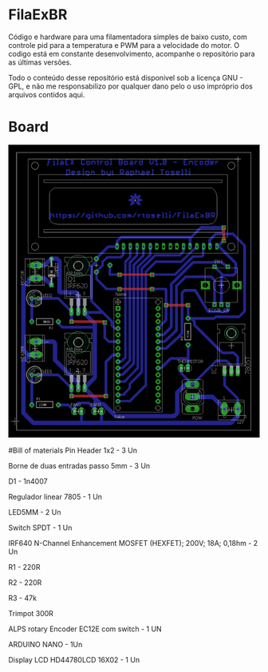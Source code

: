 # FilaExBR


Código e hardware para uma filamentadora simples de baixo custo, com controle pid para a temperatura e PWM para a velocidade do motor.
O codigo está em constante desenvolvimento, acompanhe o repositório para as últimas versões.

Todo o conteúdo desse repositório está disponivel sob a licença GNU - GPL, e não me responsabilizo por qualquer dano pelo o uso impróprio dos arquivos contidos aqui.

# Board 

![FilaExBR](/Board/filaex.png?raw=true "FilaExBR")

#Bill of materials
Pin Header 1x2 - 3 Un

Borne de duas entradas passo 5mm - 3 Un

D1 - 1n4007
 
Regulador linear 7805 - 1 Un

LED5MM - 2 Un
                                                        
Switch SPDT - 1 Un

IRF640 N-Channel Enhancement MOSFET (HEXFET); 200V; 18A; 0,18hm  - 2 Un
                              
R1 - 220R

R2 - 220R

R3 - 47k

Trimpot 300R

ALPS rotary Encoder EC12E com switch - 1 UN
                                                                             
ARDUINO NANO - 1Un

Display LCD HD44780LCD 16X02 - 1 Un
                                                 